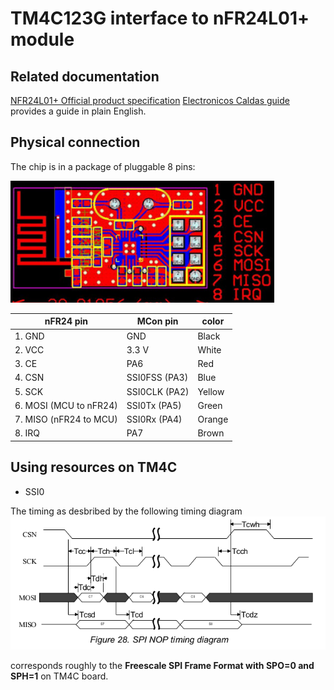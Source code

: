 # TM4C123G interface to nFR24L01\+ module


## Related documentation
[NFR24L01+ Official product specification](http://www.nordicsemi.com/eng/nordic/download_resource/8765/2/59617910)
[Electronicos Caldas guide](http://www.electronicoscaldas.com/datasheet/RFM01_ElecFreaks.pdf) provides a guide in plain English.

## Physical connection

The chip is in a package of pluggable 8 pins:

![Here is a schematic](nfr24_schematic.png)


| nFR24 pin               | MCon pin       | color   |
|-------------------------|----------------|---------|
| 1. GND                  |  GND           |  Black  |
| 2. VCC                  |  3.3 V         |  White  |
| 3. CE                   |  PA6           |  Red    |
| 4. CSN                  |  SSI0FSS (PA3) |  Blue   |
| 5. SCK                  |  SSI0CLK (PA2) |  Yellow |
| 6. MOSI (MCU to nFR24)  |  SSI0Tx  (PA5) |  Green  |
| 7. MISO (nFR24 to MCU)  |  SSI0Rx  (PA4) |  Orange |
| 8. IRQ                  |  PA7           |  Brown  |

## Using resources on TM4C
- SSI0

The timing as desbribed by the following timing diagram
![timing](timing.png)

corresponds roughly to the **Freescale SPI Frame Format with SPO=0 and SPH=1** on TM4C board.


